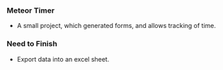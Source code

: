 ### Meteor Timer
- A small project, which generated forms, and allows tracking of time.

### Need to Finish
- Export data into an excel sheet.
